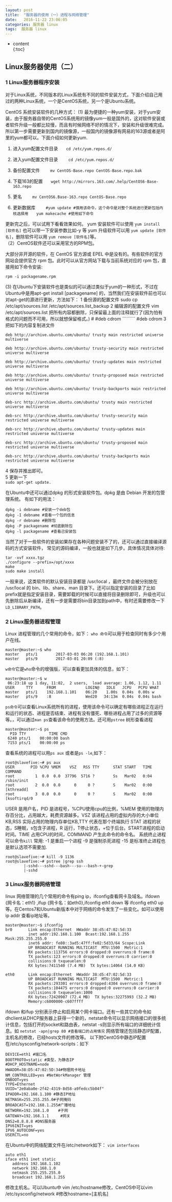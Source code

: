 ```yaml
---
layout: post
title:  "服务器的使用（一）进程与网络管理"
date:   2016-11-22 23:06:05
categories: 服务器 linux
tags:  服务器 linux
---
```

* content  
{:toc}  

## Linux服务器使用（二）

### 1 Linux服务器程序安装  
对于Linux系统，不同版本的Linux系统有不同的软件安装方式，下面介绍自己用过的两种Linux系统，一个是CentOS系统，另一个是Ubuntu系统。




CentOS 系统安装软件的几种方式：
(1) 最为便捷的一种yum安装，对于yum安装，由于服务器自带的CentOS系统用的镜像yum一般是国外的，这对软件安装或者软件升级一般都比较慢，而且有时候网络不好的情况下，安装和升级很难完成。所以第一步需要更新到国内的镜像源，一般国内的镜像源有网易的163源或者是阿里的yum都可以。下面介绍如何更新yum.
1. 进入yum配置文件目录
`   cd /etc/yum.repos.d/`
  
2. 进入yum配置文件目录
`    cd /etc/yum.repos.d/`
  
3. 备份配置文件
`    mv CentOS-Base.repo CentOS-Base.repo.bak`
4. 下载163的配置
`    wget http://mirrors.163.com/.help/CentOS6-Base-163.repo `
  
5. 更名
`    mv CentOS6.Base-163.repo CentOS-Base.repo`  

6. 更新数据库
`    #yum update #慎用该命令，这个命令是对整个系统进行更新包括内核选择用`
`   yum makecache #使用如下命令`

更新完之后，可以试用下看看效果如何。
yum 安装软件可以使用 `yum install [软件名]` 也可以带一下安装参数比如-y 等
yum 升级软件可以用 `yum update [软件名]`，删除软件可以用 `yum remove [软件名]`等。  
（2）CentOS软件还可以采用官方的RPM包。

大部分非开源的软件，在 CentOS 官方源或 EPEL 中是没有的。有些软件的官方网站会提供官方 rpm 包。此时可以从官方网站下载与当前系统对应的 rpm 包，直接用如下命令安装:
    
    rpm -i packagename.rpm
    

(3) 在Ubuntu下安装软件也是类似的可以通过类似于yum的一种形式，不过在Ubuntu中是用apt-get install [packagename] 的，当然我们在安装软件前也可以对apt-get的源进行更新，方法如下：
1 备份源的配置文件
sudo cp /etc/apt/sources.list /etc/apt/sources.list_backup
2 编辑源的配置文件
vim /etc/apt/sources.list
把所有内容都删除，只保留最上面的注释就行了(因为怕有格式的问题而不可用，所以就想保留格式。)
    #
    #deb cdrom `````````
    #deb cdrom
3 把如下的内容复制进文件  
    
    deb http://archive.ubuntu.com/ubuntu/ trusty main restricted universe multiverse
    
    deb http://archive.ubuntu.com/ubuntu/ trusty-security main restricted universe multiverse
    
    deb http://archive.ubuntu.com/ubuntu/ trusty-updates main restricted universe multiverse
    
    deb http://archive.ubuntu.com/ubuntu/ trusty-proposed main restricted universe multiverse
    
    deb http://archive.ubuntu.com/ubuntu/ trusty-backports main restricted universe multiverse
    
    deb-src http://archive.ubuntu.com/ubuntu/ trusty main restricted universe multiverse
    
    deb-src http://archive.ubuntu.com/ubuntu/ trusty-security main restricted universe multiverse
    
    deb-src http://archive.ubuntu.com/ubuntu/ trusty-updates main restricted universe multiverse
    
    deb-src http://archive.ubuntu.com/ubuntu/ trusty-proposed main restricted universe multiverse
    
    deb-src http://archive.ubuntu.com/ubuntu/ trusty-backports main restricted universe multiverse

4 保存并推出即可。  
5 更新一下  
`sudo apt-get update.`

在Ubuntu中还可以通过dpkg 的形式安装软件包。dpkg 是由 Debian 开发的包管理系统。
有如下的用法：
    
    dpkg -i debname #安装一个deb包
    dpkg -I debname #查看一个包的信息
    dpkg -r debname #删除包
    dpkg -P packagename #彻底删除包
    dpkg -l packagename #查看己安装包
当然了对于一些软件的安装如果存在各种问题安装不了的，还可以通过直接编译源码的方式安装软件，
常见的源码编译，一般也就是如下几步。具体情况具体对待:
    
    tar -xvf xxxx.tgz
    ./configure --prefix=/opt/xxxx
    make
    sudo make install
    
一般来说，这类软件的默认安装目录都是 /usr/local ，最终文件会被分别放在 /usr/local 的 bin、lib、share、man 目录下。还可以指定安装的目录了比如prefix就是指定安装目录，需要卸载的时候可以直接将目录删除即可，升级也可以先删除后从新编译，还有一步是需要将bin目录加到path中，有时还需要修改一下`LD_LIBRARY_PATH`。

### 2 Linux服务器进程管理  
Linux 进程管理的几个常用的命令，如下：
`who 命令`可以用于检查同时有多少个用户在线。
    
    master@master:~$ who
    master   pts/1        2017-03-03 06:20 (192.168.1.101)
    master   pts/9        2017-03-01 20:09 (:8)
    
`w命令`它是`who`命令的增强版，可以查看更加具体的信息，如下：
    
    master@master:~$ w
     06:23:18 up 1 day, 11:02,  2 users,  load average: 1.06, 1.12, 1.11
    USER     TTY      FROM             LOGIN@   IDLE   JCPU   PCPU WHAT
    master   pts/1    192.168.1.101    06:20    1.00s  0.04s  0.00s w
    master   pts/9    :8               Wed20   34:13m  0.04s  0.04s bash
    
`ps命令`可以查看Linux系统所有的进程，使用该命令可以确定有哪些进程正在运行和运行的状态、进程是否结束、进程有没有僵死、哪些进程占用了过多的资源等等。，可以通过`man ps`查看该命令的使用方法。还可用`pstree` 树形查看进程
    
    master@master:~$ ps
      PID TTY          TIME CMD
     6240 pts/1    00:00:00 bash
     7153 pts/1    00:00:00 ps
    
查看系统的进程可以用`ps aux` 或者是`ps -le`,如下：
    
    root@slavefive:~# ps aux
    USER       PID %CPU %MEM    VSZ   RSS TTY      STAT START   TIME COMMAND
    root         1  0.0  0.0  37796  5716 ?        Ss   Mar02   0:04 /sbin/init
    root         2  0.0  0.0      0     0 ?        S    Mar02   0:00 [kthreadd]
    root         3  0.0  0.0      0     0 ?        S    Mar02   0:00 [ksoftirqd/0
    
USER 是用户名，PID 是进程号，%CPU使用cpu的比例，%MEM 使用的物理内存百分比，占用越大，耗费资源越多。VSZ 该进程占用的虚拟内存的大小单位KB,RSS 实际占用的物理内存单位KB,TTY 代表在那个终端执行 STAT 进程的状态，S睡眠，s包含子进程，R 运行，T停止状态，+位于后台。START进程的启动时间。TIME 占用CPU的时间，COMMAND 产生此命令的命令名。
系统终止进程可以命令`kill`
常用:  -1 是重启一个进程    -9 是强制杀死进程  -15 是标准终止进程也是默认选项不需要加.
    
    root@slavefive:~# kill -9 1136
    root@slavefive:~# pstree |grep ssh
            |-sshd---sshd---bash---su---bash-+-grep
            |-sshd
    
### 3 Linux服务器网络管理 
linux 网络管理的几个常用的命令有ping ip，ifconfig查看网卡及域名。ifdown {网卡名：eth1} ,ifup {网卡名：如eth0},ifconfig eth1 down 等 ifconfig eth0 up 等。在Centos7和Ubuntu新版本中对于网络的命令发生了一些变化。如可以使用ip addr 查看ip地址等。

    
    master@master:~$ ifconfig
    br0       Link encap:Ethernet  HWaddr 38:d5:47:02:5d:33
              inet addr:192.168.1.100  Bcast:192.168.1.255  Mask:255.255.255.0
              inet6 addr: fe80::3ad5:47ff:fe02:5d33/64 Scope:Link
              UP BROADCAST RUNNING MULTICAST  MTU:1500  Metric:1
              RX packets:113756 errors:0 dropped:0 overruns:0 frame:0
              TX packets:123 errors:0 dropped:0 overruns:0 carrier:0
              collisions:0 txqueuelen:0
              RX bytes:7411540 (7.4 MB)  TX bytes:14064 (14.0 KB)
    
    eth0      Link encap:Ethernet  HWaddr 38:d5:47:02:5d:33
              UP BROADCAST RUNNING MULTICAST  MTU:1500  Metric:1
              RX packets:293301 errors:0 dropped:4304 overruns:0 frame:0
              TX packets:104475 errors:0 dropped:0 overruns:0 carrier:0
              collisions:0 txqueuelen:1000
              RX bytes:72420907 (72.4 MB)  TX bytes:32275993 (32.2 MB)
              Memory:c6000000-c607ffff
    
ifdown 和ifup 分别表示停止和启用某个网卡端口。还有一些其它的命令如dhclient从DHCP服务器上获得一个新的，netstat命令可以显示网络接口的很多统计信息，包括打开的socket和路由表，netstat -s则显示所有端口的详细统计信息。如
`netstat -apn|grep 80 #查看端口的占用情况`
网络管理还包括静态IP配置，主机名的修改，已经hosts文件的修改等。
以下附CentOS中静态IP配置在/etc/sysconfig/network-scripts：如下
    
    DEVICE=eth1 #端口名
    BOOTPROTO=static #类型，为静态IP
    #DHCP_HOSTNAME=node
    HWADDR=38:D5:47:02:5D:34#物理网卡地址
    NM_CONTROLLED=yes #NetWorkManager 管理
    ONBOOT=yes 
    TYPE=Ethernet
    UUID="2e0aba0e-2f42-4319-8d58-a9fedcc5b04f"
    IPADDR=192.168.1.100 #静态IP地址
    NETMASK=255.255.255.0#子网掩码
    BROADCAST=192.168.1.255#广播地址
    NETWORK=192.168.1.0    #子网
    GATEWAY=192.168.1.1     #网关
    DNS2=8.8.8.8 #DNS服务器
    IPV6INIT=yes
    IPV6_AUTOCONF=yes
    USERCTL=no
    
在Ubuntu中的网络配置文件在/etc/network如下：
`vim interfaces`
    
    auto eth1
    iface eth1 inet static
       address 192.168.1.102
       network 192.168.1.0
       netmask 255.255.255.0
       broadcast 192.168.1.255
    
修改主机名。可以Ubuntu中 vim /etc/hostname修改，CentOS中可以vim /etc/sysconfig/network #修改hostname=[主机名]  

